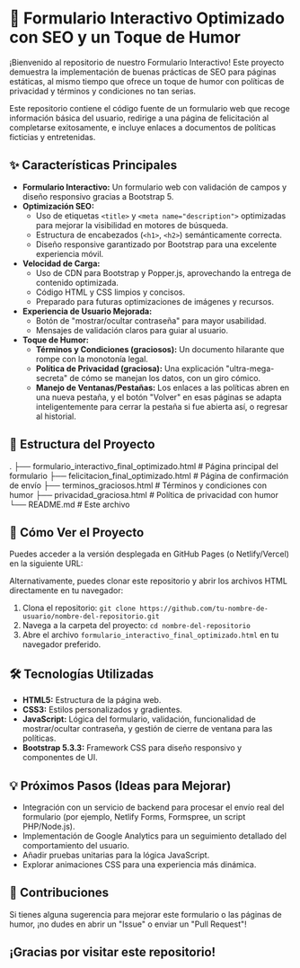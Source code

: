 # 🚀 Formulario Interactivo Optimizado con SEO y un Toque de Humor

¡Bienvenido al repositorio de nuestro Formulario Interactivo! Este proyecto demuestra la implementación de buenas prácticas de SEO para páginas estáticas, al mismo tiempo que ofrece un toque de humor con políticas de privacidad y términos y condiciones no tan serias.

Este repositorio contiene el código fuente de un formulario web que recoge información básica del usuario, redirige a una página de felicitación al completarse exitosamente, e incluye enlaces a documentos de políticas ficticias y entretenidas.

## ✨ Características Principales

* **Formulario Interactivo:** Un formulario web con validación de campos y diseño responsivo gracias a Bootstrap 5.
* **Optimización SEO:**
    * Uso de etiquetas `<title>` y `<meta name="description">` optimizadas para mejorar la visibilidad en motores de búsqueda.
    * Estructura de encabezados (`<h1>`, `<h2>`) semánticamente correcta.
    * Diseño responsive garantizado por Bootstrap para una excelente experiencia móvil.
* **Velocidad de Carga:**
    * Uso de CDN para Bootstrap y Popper.js, aprovechando la entrega de contenido optimizada.
    * Código HTML y CSS limpios y concisos.
    * Preparado para futuras optimizaciones de imágenes y recursos.
* **Experiencia de Usuario Mejorada:**
    * Botón de "mostrar/ocultar contraseña" para mayor usabilidad.
    * Mensajes de validación claros para guiar al usuario.
* **Toque de Humor:**
    * **Términos y Condiciones (graciosos):** Un documento hilarante que rompe con la monotonía legal.
    * **Política de Privacidad (graciosa):** Una explicación "ultra-mega-secreta" de cómo se manejan los datos, con un giro cómico.
    * **Manejo de Ventanas/Pestañas:** Los enlaces a las políticas abren en una nueva pestaña, y el botón "Volver" en esas páginas se adapta inteligentemente para cerrar la pestaña si fue abierta así, o regresar al historial.

## 📁 Estructura del Proyecto

.
├── formulario_interactivo_final_optimizado.html    # Página principal del formulario
├── felicitacion_final_optimizado.html              # Página de confirmación de envío
├── terminos_graciosos.html                         # Términos y condiciones con humor
├── privacidad_graciosa.html                        # Política de privacidad con humor
└── README.md                                       # Este archivo


## 🚀 Cómo Ver el Proyecto

Puedes acceder a la versión desplegada en GitHub Pages (o Netlify/Vercel) en la siguiente URL:



Alternativamente, puedes clonar este repositorio y abrir los archivos HTML directamente en tu navegador:

1.  Clona el repositorio:
    `git clone https://github.com/tu-nombre-de-usuario/nombre-del-repositorio.git`
2.  Navega a la carpeta del proyecto:
    `cd nombre-del-repositorio`
3.  Abre el archivo `formulario_interactivo_final_optimizado.html` en tu navegador preferido.

## 🛠️ Tecnologías Utilizadas

* **HTML5:** Estructura de la página web.
* **CSS3:** Estilos personalizados y gradientes.
* **JavaScript:** Lógica del formulario, validación, funcionalidad de mostrar/ocultar contraseña, y gestión de cierre de ventana para las políticas.
* **Bootstrap 5.3.3:** Framework CSS para diseño responsivo y componentes de UI.

## 💡 Próximos Pasos (Ideas para Mejorar)

* Integración con un servicio de backend para procesar el envío real del formulario (por ejemplo, Netlify Forms, Formspree, un script PHP/Node.js).
* Implementación de Google Analytics para un seguimiento detallado del comportamiento del usuario.
* Añadir pruebas unitarias para la lógica JavaScript.
* Explorar animaciones CSS para una experiencia más dinámica.

## 🤝 Contribuciones

Si tienes alguna sugerencia para mejorar este formulario o las páginas de humor, ¡no dudes en abrir un "Issue" o enviar un "Pull Request"!

**¡Gracias por visitar este repositorio!**
---
